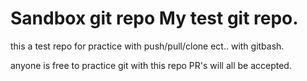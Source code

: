 # Sandbox git repo My test git repo.
this a test repo for practice with push/pull/clone ect.. with gitbash. 

anyone is free to practice git with this repo PR's will all be accepted. 
